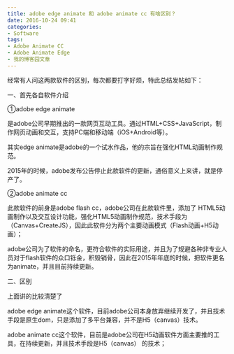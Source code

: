```yaml
---
title: adobe edge animate 和 adobe animate cc 有啥区别？
date: 2016-10-24 09:41
categories:
- Software
tags:
- Adobe Animate CC
- Adobe Animate Edge
- 我的博客园文章
---
```

<div class="markdown_views">


经常有人问这两款软件的区别，每次都要打字好烦，特此总结发帖如下：

一、首先各自软件介绍   

①adobe edge animate   

是adobe公司早期推出的一款网页互动工具。通过HTML+CSS+JavaScript，制作网页动画和交互，支持PC端和移动端（iOS+Android等）。   

其实edge animate是adobe的一个试水作品，他的宗旨在强化HTML动画制作规范。   

2015年的时候，adobe发布公告停止此款软件的更新，通俗意义上来讲，就是停产了。

②adobe animate cc   

此款软件的前身是adobe flash cc，adobe公司在此款软件里，添加了 HTML5动画制作以及交互设计功能，强化HTML5动画制作规范，技术手段为（Canvas+CreateJS），因此此软件分为两个主要动画模式（Flash动画+H5动画）；   

adobe公司为了软件的命名，更符合软件的实际用途，并且为了规避各种非专业人员对于flash软件的众口铄金，积毁销骨，因此在2015年年底的时候，把软件更名为animate，并且目前持续更新。

二、区别   

上面讲的比较清楚了   

adobe edge animate这个软件，目前adobe公司本身放弃继续开发了，并且技术手段是原生dom，只是添加了多平台兼容，并不是H5（canvas）技术。   

adobe animate cc这个软件，目前是adobe公司在H5动画软件方面主要推的工具，在持续更新，并且技术手段是H5（canvas） 的技术；